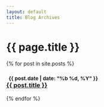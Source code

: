 ```yaml
---
layout: default
title: Blog Archives
---
```


# {{ page.title }}

{% for post in site.posts %}
<h3>
  <small><i class="fa fa-calendar"></i>&nbsp; {{ post.date | date: "%b %d, %Y" }}</small><br />
  <a href="{{ post.url }}">{{ post.title }}</a>
</h3>
{% endfor %}
